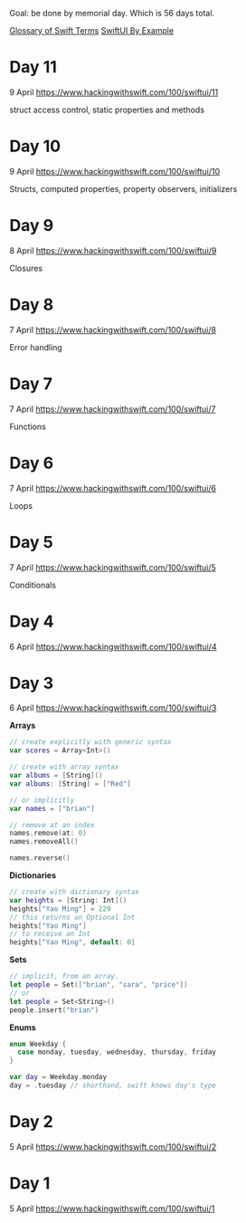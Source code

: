 Goal: be done by memorial day. Which is 56 days total.

[Glossary of Swift Terms](https://www.hackingwithswift.com/glossary)
[SwiftUI By Example](https://www.hackingwithswift.com/quick-start/swiftui)

# Day 11
9 April
https://www.hackingwithswift.com/100/swiftui/11

struct access control, static properties and methods

# Day 10
9 April
https://www.hackingwithswift.com/100/swiftui/10

Structs, computed properties, property observers, initializers

# Day 9
8 April
https://www.hackingwithswift.com/100/swiftui/9

Closures

# Day 8
7 April
https://www.hackingwithswift.com/100/swiftui/8

Error handling

# Day 7
7 April
https://www.hackingwithswift.com/100/swiftui/7

Functions

# Day 6
7 April
https://www.hackingwithswift.com/100/swiftui/6

Loops

# Day 5
7 April
https://www.hackingwithswift.com/100/swiftui/5

Conditionals

# Day 4
6 April
https://www.hackingwithswift.com/100/swiftui/4

# Day 3
6 April
https://www.hackingwithswift.com/100/swiftui/3

**Arrays**
```swift
// create explicitly with generic syntax
var scores = Array<Int>()

// create with array syntax
var albums = [String]()
var albums: [String] = ["Red"]

// or implicitly
var names = ["brian"]

// remove at an index
names.remove(at: 0)
names.removeAll()

names.reverse()
```

**Dictionaries**
```swift
// create with dictionary syntax
var heights = [String: Int]()
heights["Yao Ming"] = 229
// this returns an Optional Int
heights["Yao Ming"]
// to receive an Int
heights["Yao Ming", default: 0]
```

**Sets**

```swift
// implicit, from an array.
let people = Set(["brian", "sara", "price"])
// or
let people = Set<String>()
people.insert("brian")
```

**Enums**
```swift
enum Weekday {
  case monday, tuesday, wednesday, thursday, friday
}

var day = Weekday.monday
day = .tuesday // shorthand, swift knows day's type
```

# Day 2
5 April
https://www.hackingwithswift.com/100/swiftui/2

# Day 1
5 April
https://www.hackingwithswift.com/100/swiftui/1
